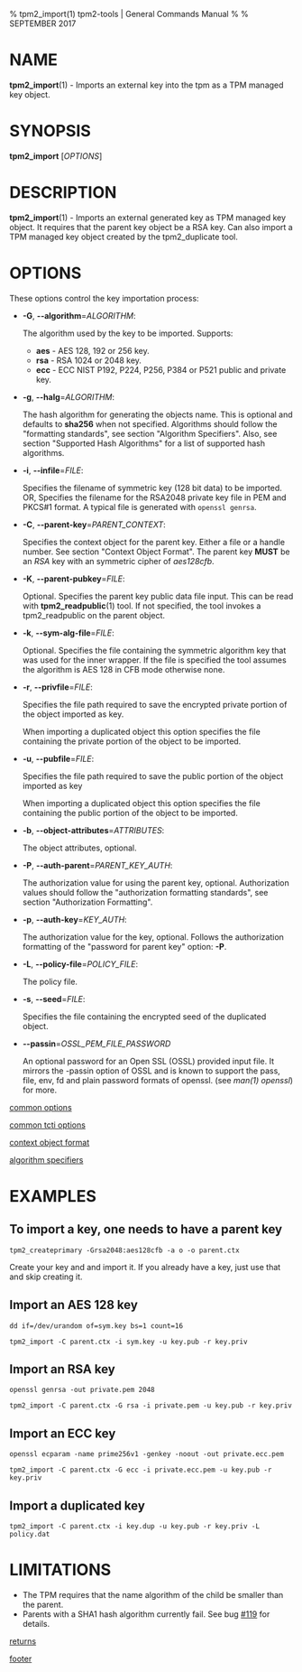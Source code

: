 % tpm2_import(1) tpm2-tools | General Commands Manual
%
% SEPTEMBER 2017

# NAME

**tpm2_import**(1) - Imports an external key into the tpm as a TPM managed key object.

# SYNOPSIS

**tpm2_import** [*OPTIONS*]

# DESCRIPTION

**tpm2_import**(1) - Imports an external generated key as TPM managed key object.
It requires that the parent key object be a RSA key. Can also import a TPM managed
key object created by the tpm2_duplicate tool.

# OPTIONS

These options control the key importation process:

  * **-G**, **\--algorithm**=_ALGORITHM_:

    The algorithm used by the key to be imported. Supports:
    * **aes** - AES 128, 192 or 256 key.
    * **rsa** - RSA 1024 or 2048 key.
    * **ecc** - ECC NIST P192, P224, P256, P384 or P521 public and private key.

  * **-g**, **\--halg**=_ALGORITHM_:

    The hash algorithm for generating the objects name. This is optional
    and defaults to **sha256** when not specified. Algorithms should follow the
    "formatting standards", see section "Algorithm Specifiers".
    Also, see section "Supported Hash Algorithms" for a list of supported
    hash algorithms.

  * **-i**, **\--infile**=_FILE_:

    Specifies the filename of symmetric key (128 bit data) to be imported. OR,
    Specifies the filename for the RSA2048 private key file in PEM and PKCS#1
    format. A typical file is generated with `openssl genrsa`.

  * **-C**, **\--parent-key**=_PARENT\_CONTEXT_:

    Specifies the context object for the parent key. Either a file or a handle number.
    See section "Context Object Format". The parent key **MUST** be an *RSA* key with an
    symmetric cipher of *aes128cfb*.

  * **-K**, **\--parent-pubkey**=_FILE_:

    Optional. Specifies the parent key public data file input. This can be read with
    **tpm2_readpublic**(1) tool. If not specified, the tool invokes a tpm2_readpublic on the parent
    object.

  * **-k**, **\--sym-alg-file**=_FILE_:

    Optional. Specifies the file containing the symmetric algorithm key that was used for the
    inner wrapper. If the file is specified the tool assumes the algorithm is AES 128 in CFB mode
    otherwise none.

  * **-r**, **\--privfile**=_FILE_:

    Specifies the file path required to save the encrypted private portion of
    the object imported as key.

    When importing a duplicated object this option specifies the file containing the
    private portion of the object to be imported.

  * **-u**, **\--pubfile**=_FILE_:

    Specifies the file path required to save the public portion of the object imported as key

    When importing a duplicated object this option specifies the file containing the
    public portion of the object to be imported.

  * **-b**, **\--object-attributes**=_ATTRIBUTES_:

    The object attributes, optional.

  * **-P**, **\--auth-parent**=_PARENT\_KEY\_AUTH_:

    The authorization value for using the parent key, optional.
    Authorization values should follow the "authorization formatting standards",
    see section "Authorization Formatting".

  * **-p**, **\--auth-key**=_KEY\_AUTH_:

    The authorization value for the key, optional.
    Follows the authorization formatting of the
    "password for parent key" option: **-P**.

  * **-L**, **\--policy-file**=_POLICY\_FILE_:

    The policy file.

  * **-s**, **\--seed**=_FILE_:

    Specifies the file containing the encrypted seed of the duplicated object.

  * **\--passin**=_OSSL\_PEM\_FILE\_PASSWORD_

    An optional password for an Open SSL (OSSL) provided input file. It mirrors the -passin option of
    OSSL and is known to support the pass, file, env, fd and plain password formats of openssl.
    (see *man(1) openssl*) for more.

[common options](common/options.md)

[common tcti options](common/tcti.md)

[context object format](common/ctxobj.md)

[algorithm specifiers](common/alg.md)

# EXAMPLES

## To import a key, one needs to have a parent key
```
tpm2_createprimary -Grsa2048:aes128cfb -a o -o parent.ctx
```

Create your key and and import it. If you already have a key, just use that
and skip creating it.

## Import an AES 128 key
```
dd if=/dev/urandom of=sym.key bs=1 count=16

tpm2_import -C parent.ctx -i sym.key -u key.pub -r key.priv
```

## Import an RSA key
```
openssl genrsa -out private.pem 2048

tpm2_import -C parent.ctx -G rsa -i private.pem -u key.pub -r key.priv
```

## Import an ECC key
```
openssl ecparam -name prime256v1 -genkey -noout -out private.ecc.pem

tpm2_import -C parent.ctx -G ecc -i private.ecc.pem -u key.pub -r key.priv
```

## Import a duplicated key
```
tpm2_import -C parent.ctx -i key.dup -u key.pub -r key.priv -L policy.dat
```

# LIMITATIONS
  * The TPM requires that the name algorithm of the child be smaller than the parent.
  * Parents with a SHA1 hash algorithm currently fail. See bug
    [#119](https://github.com/tpm2-software/tpm2-tools/issues/1119) for details.

[returns](common/returns.md)

[footer](common/footer.md)
